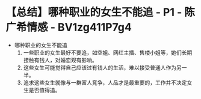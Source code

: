# 【总结】哪种职业的女生不能追 - P1 - 陈广希情感 - BV1zg411P7g4

-   哪种职业的女生不能追
    1.  一些职业的女生最好不要追，如空姐、网红主播、售楼小姐等，她们长期接触有钱人，对婚恋观有影响。
    2.  这些女生可能觉得自己应该过有钱人的生活，难以接受普通人作为另一半。
    3.  追求这些女生就像与一群富人竞争，人品才是最重要的，工作并不决定女生是否值得追。